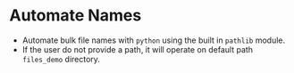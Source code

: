 # Automate Names

- Automate bulk file names with `python` using the built in `pathlib` module.
- If the user do not provide a path, it will operate on default path `files_demo` directory.
